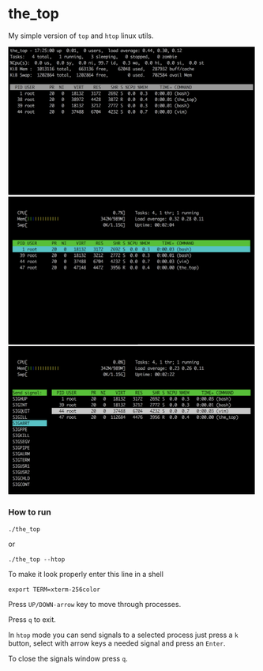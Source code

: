 # the_top
My simple version of `top` and `htop` linux utils.

<img src="images/top.png" alt="top" width="500" height="300">
<img src="images/htop.png" alt="htop" width="500" height="300">
<img src="images/htop_signals.png" alt="htop_signals" width="500" height="300">

### How to run
```
./the_top
```
or
```
./the_top --htop
```
To make it look properly enter this line in a shell
```
export TERM=xterm-256color
```
Press `UP/DOWN-arrow` key to move through processes.

Press `q` to exit.

In `htop` mode you can send signals to a selected process
just press a `k` button, select with arrow keys a needed signal
and press an `Enter`.

To close the signals window press `q`.

